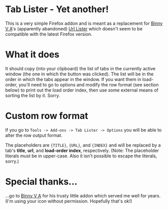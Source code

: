 # Tab Lister - Yet another!

This is a very simple Firefox addon and is meant as a replacement for [Binny V A]'s (apparently abandoned) [Url Lister] which doesn't seem to be compatible with the latest Firefox version.

# What it does

It should copy (into your clipboard) the list of tabs in the currently active window (the one in which the button was clicked). The list will be in the order in which the tabs appear in the window. If you want them in load-order, you'll need to go to options and modify the row format (see section below) to print out the load order index, then use some external means of sorting the list by it. Sorry.

# Custom row format

If you go to `Tools -> Add-ons -> Tab Lister -> Options` you will be able to alter the row output format.

The placeholders are `{TITLE}`, `{URL}`, and `{INDEX}` and will be replaced by a tab's __title__, __url__, and __load-order index__, respectively. (Note: The placeholder literals must be in upper-case. Also it isn't possible to escape the literals, sorry.)

# Special thanks...

...go to [Binny V A] for his trusty little addon which served me well for years. (I'm using your icon without permission. Hopefully that's ok!)


[Binny V A]: https://addons.mozilla.org/en-US/firefox/user/binny-v-a/
[Url Lister]: https://addons.mozilla.org/en-US/firefox/addon/url-lister
